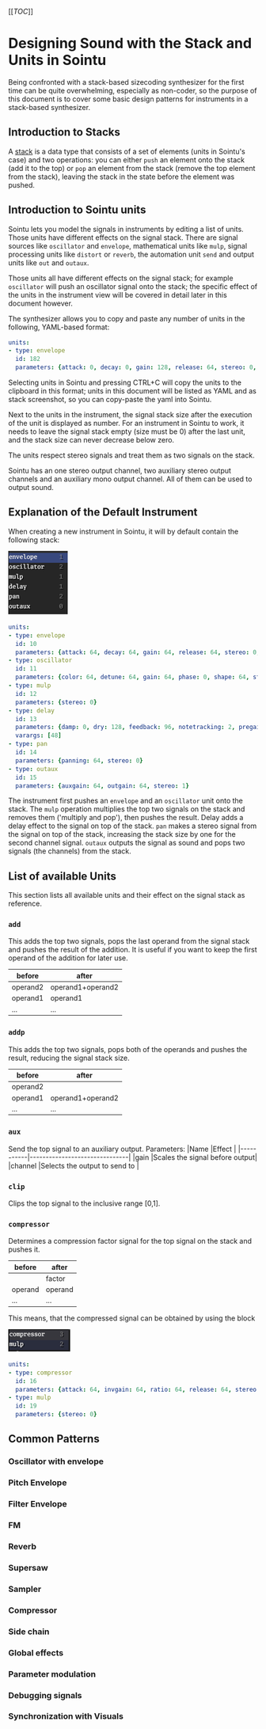 [[_TOC_]]

# Designing Sound with the Stack and Units in Sointu

Being confronted with a stack-based sizecoding synthesizer for the first time can be quite overwhelming, especially as non-coder, so the purpose of this document is to cover some basic design patterns for instruments in a stack-based synthesizer.

## Introduction to Stacks

A [stack](https://en.wikipedia.org/wiki/Stack_(abstract_data_type)) is a data type that consists of a set of elements (units in Sointu's case) and two operations: you can either `push` an element onto the stack (add it to the top) or `pop` an element from the stack (remove the top element from the stack), leaving the stack in the state before the element was pushed.

## Introduction to Sointu units

Sointu lets you model the signals in instruments by editing a list of units. Those units have different effects on the signal stack. There are signal sources like `oscillator` and `envelope`, mathematical units like `mulp`, signal processing units like `distort` or `reverb`, the automation unit `send` and output units like `out` and `outaux`.

Those units all have different effects on the signal stack; for example `oscillator` will push an oscillator signal onto the stack; the specific effect of the units in the instrument view will be covered in detail later in this document however.

The synthesizer allows you to copy and paste any number of units in the following, YAML-based format:
```yaml
units:
- type: envelope
  id: 182
  parameters: {attack: 0, decay: 0, gain: 128, release: 64, stereo: 0, sustain: 128}
```
Selecting units in Sointu and pressing CTRL+C will copy the units to the clipboard in this format; units in this document will be listed as YAML and as stack screenshot, so you can copy-paste the yaml into Sointu.

Next to the units in the instrument, the signal stack size after the execution of the unit is displayed as number. For an instrument in Sointu to work, it needs to leave the signal stack empty (size must be 0) after the last unit, and the stack size can never decrease below zero.

The units respect stereo signals and treat them as two signals on the stack.

Sointu has an one stereo output channel, two auxiliary stereo output channels and an auxiliary mono output channel. All of them can be used to output sound.

## Explanation of the Default Instrument

When creating a new instrument in Sointu, it will by default contain the following stack:

![Screenshot of the default instrument stack in Sointu](images/default_instrument.png?raw=true)

```yaml
units:
- type: envelope
  id: 10
  parameters: {attack: 64, decay: 64, gain: 64, release: 64, stereo: 0, sustain: 64}
- type: oscillator
  id: 11
  parameters: {color: 64, detune: 64, gain: 64, phase: 0, shape: 64, stereo: 0, transpose: 64, type: 0}
- type: mulp
  id: 12
  parameters: {stereo: 0}
- type: delay
  id: 13
  parameters: {damp: 0, dry: 128, feedback: 96, notetracking: 2, pregain: 40, stereo: 0}
  varargs: [48]
- type: pan
  id: 14
  parameters: {panning: 64, stereo: 0}
- type: outaux
  id: 15
  parameters: {auxgain: 64, outgain: 64, stereo: 1}
```

The instrument first pushes an `envelope` and an `oscillator` unit onto the stack. The `mulp` operation multiplies the top two signals on the stack and removes them ('multiply and pop'), then pushes the result. Delay adds a delay effect to the signal on top of the stack. `pan` makes a stereo signal from the signal on top of the stack, increasing the stack size by one for the second channel signal. `outaux` outputs the signal as sound and pops two signals (the channels) from the stack.

## List of available Units

This section lists all available units and their effect on the signal stack as reference.

### `add`

This adds the top two signals, pops the last operand from the signal stack and pushes the result of the addition. It is useful if you want to keep the first operand of the addition for later use.

|before  |after            |
|--------|-----------------|
|operand2|operand1+operand2|
|operand1|operand1         |
|...     |...              |

### `addp`

This adds the top two signals, pops both of the operands and pushes the result, reducing the signal stack size.

|before  |after            |
|--------|-----------------|
|operand2|                 |
|operand1|operand1+operand2|
|...     |...              |

### `aux`

Send the top signal to an auxiliary output.
Parameters:
|Name       |Effect                         |
|-----------|-------------------------------|
|gain       |Scales the signal before output|
|channel    |Selects the output to send to  |

### `clip`

Clips the top signal to the inclusive range [0,1].

### `compressor`

Determines a compression factor signal for the top signal on the stack and pushes it.

|before |after            |
|-------|-----------------|
|       |factor           |
|operand|operand          |
|...    |...              |

This means, that the compressed signal can be obtained by using the block

![Screenshot of the block acting as a compressor effect](images/compressor_effect.png?raw=true)

```yaml
units:
- type: compressor
  id: 16
  parameters: {attack: 64, invgain: 64, ratio: 64, release: 64, stereo: 0, threshold: 64}
- type: mulp
  id: 19
  parameters: {stereo: 0}
```

## Common Patterns

### Oscillator with envelope

### Pitch Envelope

### Filter Envelope

### FM

### Reverb

### Supersaw

### Sampler

### Compressor

### Side chain

### Global effects

### Parameter modulation

### Debugging signals

### Synchronization with Visuals
